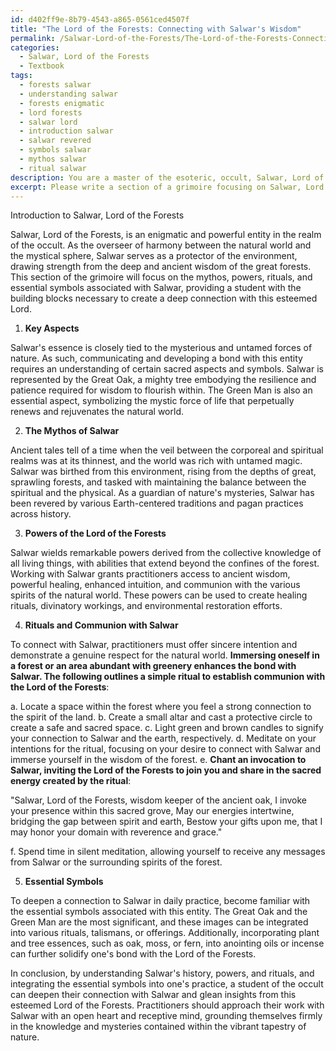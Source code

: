 ```yaml
---
id: d402ff9e-8b79-4543-a865-0561ced4507f
title: "The Lord of the Forests: Connecting with Salwar's Wisdom"
permalink: /Salwar-Lord-of-the-Forests/The-Lord-of-the-Forests-Connecting-with-Salwars-Wisdom/
categories:
  - Salwar, Lord of the Forests
  - Textbook
tags:
  - forests salwar
  - understanding salwar
  - forests enigmatic
  - lord forests
  - salwar lord
  - introduction salwar
  - salwar revered
  - symbols salwar
  - mythos salwar
  - ritual salwar
description: You are a master of the esoteric, occult, Salwar, Lord of the Forests and education, you have written many textbooks on the subject in ways that provide students with rich and deep understanding of the subject. You are being asked to write textbook-like sections on a topic and you do it with full context, explainability, and reliability in accuracy to the true facts of the topic at hand, in a textbook style that a student would easily be able to learn from, in a rich, engaging, and contextual way. Always include relevant context (such as formulas and history), related concepts, and in a way that someone can gain deep insights from.
excerpt: Please write a section of a grimoire focusing on Salwar, Lord of the Forests, detailing key aspects, mythos, powers, and rituals associated with this entity. Include information on Salwar's history, means of communication or communion, and essential symbols or signs that practitioners should be aware of while working within the domain of this Lord of the Forests. The text should provide a student with rich knowledge and understanding for deepening their connection to Salwar and their practice of the occult.
---
```

Introduction to Salwar, Lord of the Forests

Salwar, Lord of the Forests, is an enigmatic and powerful entity in the realm of the occult. As the overseer of harmony between the natural world and the mystical sphere, Salwar serves as a protector of the environment, drawing strength from the deep and ancient wisdom of the great forests. This section of the grimoire will focus on the mythos, powers, rituals, and essential symbols associated with Salwar, providing a student with the building blocks necessary to create a deep connection with this esteemed Lord.

1. **Key Aspects**

Salwar's essence is closely tied to the mysterious and untamed forces of nature. As such, communicating and developing a bond with this entity requires an understanding of certain sacred aspects and symbols. Salwar is represented by the Great Oak, a mighty tree embodying the resilience and patience required for wisdom to flourish within. The Green Man is also an essential aspect, symbolizing the mystic force of life that perpetually renews and rejuvenates the natural world.

2. **The Mythos of Salwar**

Ancient tales tell of a time when the veil between the corporeal and spiritual realms was at its thinnest, and the world was rich with untamed magic. Salwar was birthed from this environment, rising from the depths of great, sprawling forests, and tasked with maintaining the balance between the spiritual and the physical. As a guardian of nature's mysteries, Salwar has been revered by various Earth-centered traditions and pagan practices across history.

3. **Powers of the Lord of the Forests**

Salwar wields remarkable powers derived from the collective knowledge of all living things, with abilities that extend beyond the confines of the forest. Working with Salwar grants practitioners access to ancient wisdom, powerful healing, enhanced intuition, and communion with the various spirits of the natural world. These powers can be used to create healing rituals, divinatory workings, and environmental restoration efforts.

4. **Rituals and Communion with Salwar**

To connect with Salwar, practitioners must offer sincere intention and demonstrate a genuine respect for the natural world. **Immersing oneself in a forest or an area abundant with greenery enhances the bond with Salwar. The following outlines a simple ritual to establish communion with the Lord of the Forests**:

a. Locate a space within the forest where you feel a strong connection to the spirit of the land.
b. Create a small altar and cast a protective circle to create a safe and sacred space.
c. Light green and brown candles to signify your connection to Salwar and the earth, respectively.
d. Meditate on your intentions for the ritual, focusing on your desire to connect with Salwar and immerse yourself in the wisdom of the forest.
e. **Chant an invocation to Salwar, inviting the Lord of the Forests to join you and share in the sacred energy created by the ritual**:

"Salwar, Lord of the Forests, wisdom keeper of the ancient oak,
I invoke your presence within this sacred grove,
May our energies intertwine, bridging the gap between spirit and earth,
Bestow your gifts upon me, that I may honor your domain with reverence and grace."

f. Spend time in silent meditation, allowing yourself to receive any messages from Salwar or the surrounding spirits of the forest.

5. **Essential Symbols**

To deepen a connection to Salwar in daily practice, become familiar with the essential symbols associated with this entity. The Great Oak and the Green Man are the most significant, and these images can be integrated into various rituals, talismans, or offerings. Additionally, incorporating plant and tree essences, such as oak, moss, or fern, into anointing oils or incense can further solidify one's bond with the Lord of the Forests.

In conclusion, by understanding Salwar's history, powers, and rituals, and integrating the essential symbols into one's practice, a student of the occult can deepen their connection with Salwar and glean insights from this esteemed Lord of the Forests. Practitioners should approach their work with Salwar with an open heart and receptive mind, grounding themselves firmly in the knowledge and mysteries contained within the vibrant tapestry of nature.
